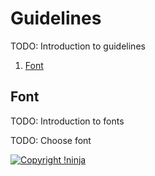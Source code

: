 # Guidelines

TODO: Introduction to guidelines

1. [Font](#font)

## Font

TODO: Introduction to fonts

TODO: Choose font

[![Copyright !ninja](https://rawgit.com/NotNinja/branding/master/assets/copyright/base/not-ninja-copyright.svg)](https://not.ninja)

